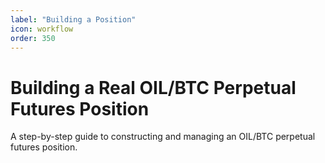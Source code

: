 ```yaml
---
label: "Building a Position"
icon: workflow
order: 350
---
```


# Building a Real OIL/BTC Perpetual Futures Position

A step-by-step guide to constructing and managing an OIL/BTC perpetual futures position.

